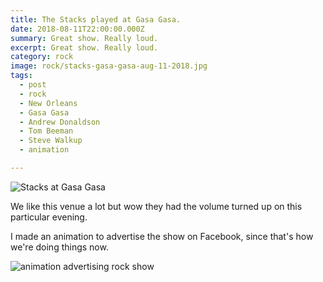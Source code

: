 ```yaml
---
title: The Stacks played at Gasa Gasa.
date: 2018-08-11T22:00:00.000Z
summary: Great show. Really loud.
excerpt: Great show. Really loud.
category: rock
image: rock/stacks-gasa-gasa-aug-11-2018.jpg
tags:
  - post 
  - rock
  - New Orleans
  - Gasa Gasa
  - Andrew Donaldson
  - Tom Beeman
  - Steve Walkup
  - animation

---
```


![Stacks at Gasa Gasa](/static/img/rock/stacks-gasa-gasa-aug-11-2018.jpg "Stacks at Gasa Gasa")

We like this venue a lot but wow they had the volume turned up on this particular evening.

I made an animation to advertise the show on Facebook, since that's how we're doing things now.

![animation advertising rock show](/static/img/animation/gasagasa-animation-aug-7-2018.gif "animation advertising rock show")

